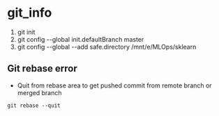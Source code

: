 # git_info
1. git init
2. git config --global init.defaultBranch master
3. git config --global --add safe.directory /mnt/e/MLOps/sklearn


## Git rebase error

- Quit from rebase area to get pushed commit from remote branch or merged branch

```code
git rebase --quit
```